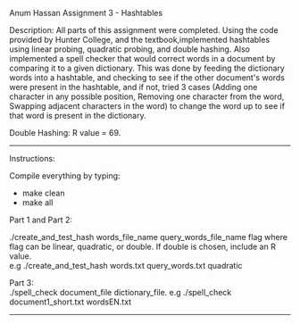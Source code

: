 Anum Hassan
Assignment 3 - Hashtables

Description:
All parts of this assignment were completed. Using the code provided by Hunter College, and the textbook,implemented hashtables using linear probing, quadratic probing, and double hashing. Also implemented a spell checker that would correct words in a document by comparing it to a given dictionary. This was done by feeding the dictionary words into a hashtable, and checking to see if the other document's words were present in the hashtable, and if not, tried 3 cases (Adding one character in any possible position, Removing one character from the word, Swapping adjacent characters in the word) to change the word up to see if that word is present in the dictionary. 

Double Hashing: R value = 69. 
 
--------------------------------
Instructions:

Compile everything by typing:
- make clean
- make all

Part 1 and Part 2:  

./create_and_test_hash words_file_name query_words_file_name flag 
 where flag can be linear, quadratic, or double. If double is chosen, include an R value.   
e.g ./create_and_test_hash words.txt query_words.txt quadratic

Part 3:  
./spell_check document_file dictionary_file. 
e.g ./spell_check document1_short.txt wordsEN.txt  

--------------------------------

